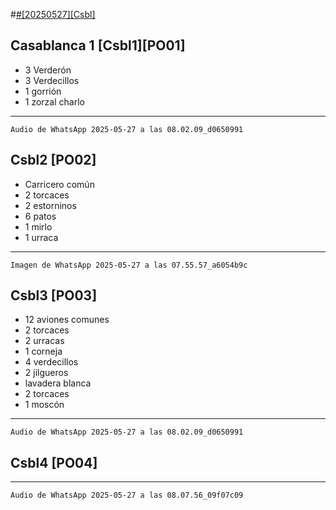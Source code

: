 <!--MODELO
# [#[20250418] [Vstb]](https://drive.google.com/drive/folders/1QmPpMglHaVGhmEvUFD5_p6lZT1EqGVr4?usp=drive_link)

## Vistabella 1 [Vstb1]

- 3 pardillos
- 2 rabilargas
- 1 alondra
- 2 trigueros
- 1 ruiseñor
----
`Audio de WhatsApp 2025-04-18 a las 09.01.44_880c65dd.waptt`

Val cultivada junto con almedrales y viñedos alternando con monte de suelo esquelético de caliza con ontina D, aliaga C, y retama A, y rosales A, en zonas más húmedas, astrágalos, jarilla-->

#[#[20250527][Csbl]](pte.drive)

## Casablanca 1 [Csbl1][PO01]
- 3 Verderón
- 3 Verdecillos
- 1 gorrión
- 1 zorzal charlo


----
`Audio de WhatsApp 2025-05-27 a las 08.02.09_d0650991`

## Csbl2 [PO02]

- Carricero común
- 2 torcaces
- 2 estorninos
- 6 patos
- 1 mirlo
- 1 urraca

----
`Imagen de WhatsApp 2025-05-27 a las 07.55.57_a6054b9c`

## Csbl3 [PO03]

- 12 aviones comunes
- 2 torcaces
- 2 urracas
- 1 corneja
- 4 verdecillos
- 2  jilgueros
- lavadera blanca
- 2 torcaces
- 1 moscón

----
`Audio de WhatsApp 2025-05-27 a las 08.02.09_d0650991`

## Csbl4 [PO04]

----
`Audio de WhatsApp 2025-05-27 a las 08.07.56_09f07c09`





